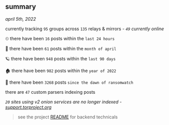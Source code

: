 
## summary
_april 5th, 2022_

currently tracking `95` groups across `135` relays & mirrors - _`49` currently online_

⏲ there have been `16` posts within the `last 24 hours`

🦈 there have been `61` posts within the `month of april`

🪐 there have been `948` posts within the `last 90 days`

🏚 there have been `982` posts within the `year of 2022`

🦕 there have been `3268` posts `since the dawn of ransomwatch`

there are `47` custom parsers indexing posts

_`20` sites using v2 onion services are no longer indexed - [support.torproject.org](https://support.torproject.org/onionservices/v2-deprecation/)_

> see the project [README](https://github.com/thetanz/ransomwatch#ransomwatch--) for backend technicals
